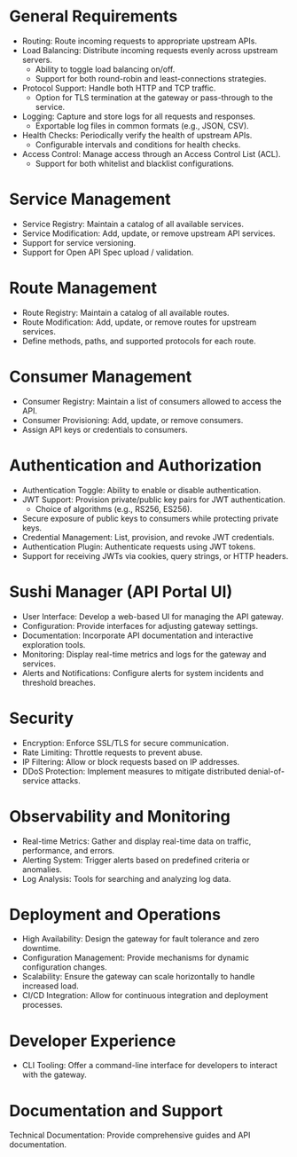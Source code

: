 # General Requirements

- Routing: Route incoming requests to appropriate upstream APIs.
- Load Balancing: Distribute incoming requests evenly across upstream servers.
  - Ability to toggle load balancing on/off.
  - Support for both round-robin and least-connections strategies.
- Protocol Support: Handle both HTTP and TCP traffic.
  - Option for TLS termination at the gateway or pass-through to the service.
- Logging: Capture and store logs for all requests and responses.
  - Exportable log files in common formats (e.g., JSON, CSV).
- Health Checks: Periodically verify the health of upstream APIs.
  - Configurable intervals and conditions for health checks.
- Access Control: Manage access through an Access Control List (ACL).
  - Support for both whitelist and blacklist configurations.

# Service Management

- Service Registry: Maintain a catalog of all available services.
- Service Modification: Add, update, or remove upstream API services.
- Support for service versioning.
- Support for Open API Spec upload / validation.


# Route Management

- Route Registry: Maintain a catalog of all available routes.
- Route Modification: Add, update, or remove routes for upstream services.
- Define methods, paths, and supported protocols for each route.

# Consumer Management

- Consumer Registry: Maintain a list of consumers allowed to access the API.
- Consumer Provisioning: Add, update, or remove consumers.
- Assign API keys or credentials to consumers.

# Authentication and Authorization

- Authentication Toggle: Ability to enable or disable authentication.
- JWT Support: Provision private/public key pairs for JWT authentication.
  - Choice of algorithms (e.g., RS256, ES256).
- Secure exposure of public keys to consumers while protecting private keys.
- Credential Management: List, provision, and revoke JWT credentials.
- Authentication Plugin: Authenticate requests using JWT tokens.
- Support for receiving JWTs via cookies, query strings, or HTTP headers.

# Sushi Manager (API Portal UI)

- User Interface: Develop a web-based UI for managing the API gateway.
- Configuration: Provide interfaces for adjusting gateway settings.
- Documentation: Incorporate API documentation and interactive exploration tools.
- Monitoring: Display real-time metrics and logs for the gateway and services.
- Alerts and Notifications: Configure alerts for system incidents and threshold breaches.

# Security

- Encryption: Enforce SSL/TLS for secure communication.
- Rate Limiting: Throttle requests to prevent abuse.
- IP Filtering: Allow or block requests based on IP addresses.
- DDoS Protection: Implement measures to mitigate distributed denial-of-service attacks.

# Observability and Monitoring

- Real-time Metrics: Gather and display real-time data on traffic, performance, and errors.
- Alerting System: Trigger alerts based on predefined criteria or anomalies.
- Log Analysis: Tools for searching and analyzing log data.

# Deployment and Operations

- High Availability: Design the gateway for fault tolerance and zero downtime.
- Configuration Management: Provide mechanisms for dynamic configuration changes.
- Scalability: Ensure the gateway can scale horizontally to handle increased load.
- CI/CD Integration: Allow for continuous integration and deployment processes.

# Developer Experience

- CLI Tooling: Offer a command-line interface for developers to interact with the gateway.

# Documentation and Support

Technical Documentation: Provide comprehensive guides and API documentation.
